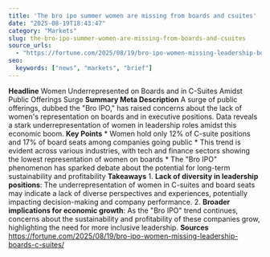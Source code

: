 ```yaml
---
title: 'The bro ipo summer women are missing from boards and csuites'
date: "2025-08-19T18:43:47"
category: "Markets"
slug: the-bro-ipo-summer-women-are-missing-from-boards-and-csuites
source_urls:
  - "https://fortune.com/2025/08/19/bro-ipo-women-missing-leadership-boards-c-suites/"
seo:
  keywords: ["news", "markets", "brief"]
---
```

**Headline** Women Underrepresented on Boards and in C-Suites Amidst Public Offerings Surge  **Summary Meta Description** A surge of public offerings, dubbed the "Bro IPO," has raised concerns about the lack of women's representation on boards and in executive positions. Data reveals a stark underrepresentation of women in leadership roles amidst this economic boom.  **Key Points**  * Women hold only 12% of C-suite positions and 17% of board seats among companies going public * This trend is evident across various industries, with tech and finance sectors showing the lowest representation of women on boards * The "Bro IPO" phenomenon has sparked debate about the potential for long-term sustainability and profitability  **Takeaways**  1. **Lack of diversity in leadership positions**: The underrepresentation of women in C-suites and board seats may indicate a lack of diverse perspectives and experiences, potentially impacting decision-making and company performance. 2. **Broader implications for economic growth**: As the "Bro IPO" trend continues, concerns about the sustainability and profitability of these companies grow, highlighting the need for more inclusive leadership.  **Sources** https://fortune.com/2025/08/19/bro-ipo-women-missing-leadership-boards-c-suites/ 
